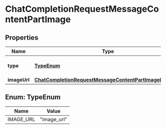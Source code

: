 # ChatCompletionRequestMessageContentPartImage

## Properties
Name | Type | Description | Notes
------------ | ------------- | ------------- | -------------
**type** | [**TypeEnum**](#TypeEnum) | The type of the content part. | 
**imageUrl** | [**ChatCompletionRequestMessageContentPartImageImageUrl**](ChatCompletionRequestMessageContentPartImageImageUrl.md) |  | 

<a name="TypeEnum"></a>
## Enum: TypeEnum
Name | Value
---- | -----
IMAGE_URL | &quot;image_url&quot;
